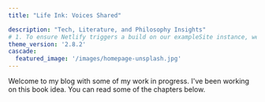 ```yaml
---
title: "Life Ink: Voices Shared"

description: "Tech, Literature, and Philosophy Insights"
# 1. To ensure Netlify triggers a build on our exampleSite instance, we need to change a file in the exampleSite directory.
theme_version: '2.8.2'
cascade:
  featured_image: '/images/homepage-unsplash.jpg'
---
```

Welcome to my blog with some of my work in progress. I've been working on this book idea. You can read some of the chapters below.
